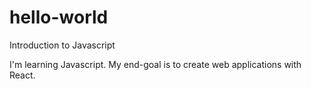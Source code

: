 # hello-world
Introduction to Javascript 


I'm learning Javascript. My end-goal is to create web applications with React. 
